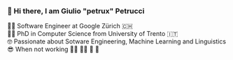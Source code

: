 ###  👋 Hi there, I am Giulio "petrux" Petrucci

👨‍💻 Software Engineer at Google Zürich 🇨🇭  
👨‍🎓 PhD in Computer Science from University of Trento 🇮🇹  
🤓 Passionate about Sotware Engineering, Machine Learning and Linguistics  
😎 When not working 🏊‍♂️ 🏃‍♂️ 🎸 📖  
